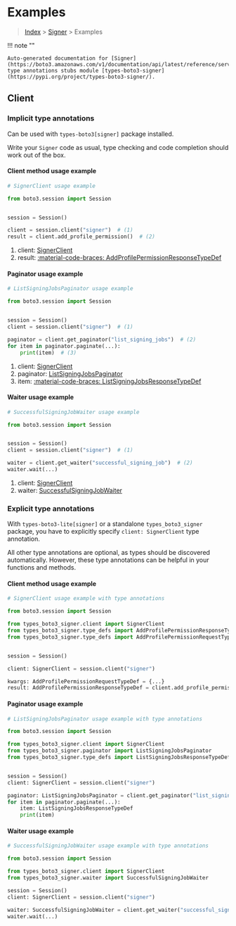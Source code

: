 # Examples

> [Index](../README.md) > [Signer](./README.md) > Examples

!!! note ""

    Auto-generated documentation for [Signer](https://boto3.amazonaws.com/v1/documentation/api/latest/reference/services/signer.html#signer)
    type annotations stubs module [types-boto3-signer](https://pypi.org/project/types-boto3-signer/).

## Client

### Implicit type annotations

Can be used with `types-boto3[signer]` package installed.

Write your `Signer` code as usual,
type checking and code completion should work out of the box.


#### Client method usage example

```python
# SignerClient usage example

from boto3.session import Session


session = Session()

client = session.client("signer")  # (1)
result = client.add_profile_permission()  # (2)
```

1. client: [SignerClient](./client.md)
2. result: [:material-code-braces: AddProfilePermissionResponseTypeDef](./type_defs.md#addprofilepermissionresponsetypedef)



#### Paginator usage example

```python
# ListSigningJobsPaginator usage example

from boto3.session import Session


session = Session()
client = session.client("signer")  # (1)

paginator = client.get_paginator("list_signing_jobs")  # (2)
for item in paginator.paginate(...):
    print(item)  # (3)
```

1. client: [SignerClient](./client.md)
2. paginator: [ListSigningJobsPaginator](./paginators.md#listsigningjobspaginator)
3. item: [:material-code-braces: ListSigningJobsResponseTypeDef](./type_defs.md#listsigningjobsresponsetypedef)



#### Waiter usage example

```python
# SuccessfulSigningJobWaiter usage example

from boto3.session import Session


session = Session()
client = session.client("signer")  # (1)

waiter = client.get_waiter("successful_signing_job")  # (2)
waiter.wait(...)
```

1. client: [SignerClient](./client.md)
2. waiter: [SuccessfulSigningJobWaiter](./waiters.md#successfulsigningjobwaiter)


### Explicit type annotations

With `types-boto3-lite[signer]`
or a standalone `types_boto3_signer` package, you have to explicitly specify `client: SignerClient` type annotation.

All other type annotations are optional, as types should be discovered automatically.
However, these type annotations can be helpful in your functions and methods.


#### Client method usage example

```python
# SignerClient usage example with type annotations

from boto3.session import Session

from types_boto3_signer.client import SignerClient
from types_boto3_signer.type_defs import AddProfilePermissionResponseTypeDef
from types_boto3_signer.type_defs import AddProfilePermissionRequestTypeDef


session = Session()

client: SignerClient = session.client("signer")

kwargs: AddProfilePermissionRequestTypeDef = {...}
result: AddProfilePermissionResponseTypeDef = client.add_profile_permission(**kwargs)
```



#### Paginator usage example

```python
# ListSigningJobsPaginator usage example with type annotations

from boto3.session import Session

from types_boto3_signer.client import SignerClient
from types_boto3_signer.paginator import ListSigningJobsPaginator
from types_boto3_signer.type_defs import ListSigningJobsResponseTypeDef


session = Session()
client: SignerClient = session.client("signer")

paginator: ListSigningJobsPaginator = client.get_paginator("list_signing_jobs")
for item in paginator.paginate(...):
    item: ListSigningJobsResponseTypeDef
    print(item)
```



#### Waiter usage example

```python
# SuccessfulSigningJobWaiter usage example with type annotations

from boto3.session import Session

from types_boto3_signer.client import SignerClient
from types_boto3_signer.waiter import SuccessfulSigningJobWaiter

session = Session()
client: SignerClient = session.client("signer")

waiter: SuccessfulSigningJobWaiter = client.get_waiter("successful_signing_job")
waiter.wait(...)
```


